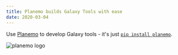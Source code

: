 ```yaml
---
title: Planemo builds Galaxy Tools with ease
date: 2020-03-04
---
```

Use [Planemo](http://planemo.readthedocs.io/en/latest/index.html) to develop Galaxy tools - it's just [`pip install planemo`](http://planemo.readthedocs.io/en/latest/readme.html#obtaining-planemo).

<img src="/src/splash/planemo/planemo-logo.png" class="img-fluid" alt="planemo logo">
